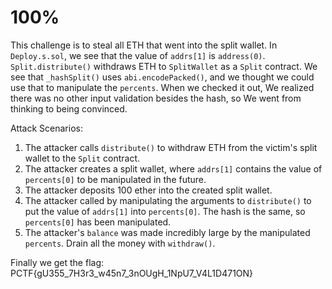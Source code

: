# 100%

This challenge is to steal all ETH that went into the split wallet. In `Deploy.s.sol`, we see that the value of `addrs[1]` is `address(0)`. `Split.distribute()` withdraws ETH to `SplitWallet` as a `Split` contract. We see that `_hashSplit()` uses `abi.encodePacked()`, and we thought we could use that to manipulate the `percents`. When we checked it out, We realized there was no other input validation besides the hash, so We went from thinking to being convinced.

Attack Scenarios:
1. The attacker calls `distribute()` to withdraw ETH from the victim's split wallet to the `Split` contract.
2. The attacker creates a split wallet, where `addrs[1]` contains the value of `percents[0]` to be manipulated in the future.
3. The attacker deposits 100 ether into the created split wallet.
4. The attacker called by manipulating the arguments to `distribute()` to put the value of `addrs[1]` into `percents[0]`. The hash is the same, so `percents[0]` has been manipulated.
5. The attacker's `balance` was made incredibly large by the manipulated `percents`. Drain all the money with `withdraw()`.

Finally we get the flag: PCTF{gU355_7H3r3_w45n7_3nOUgH_1NpU7_V4L1D471ON}